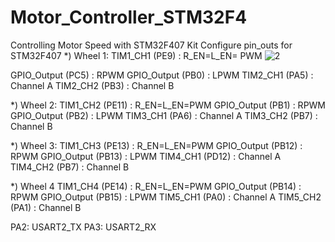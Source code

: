 # Motor_Controller_STM32F4
Controlling Motor Speed with STM32F407 Kit
Configure pin_outs for STM32F407
*) Wheel 1:
TIM1_CH1 (PE9) : R_EN=L_EN= PWM ![2](https://github.com/WanL0q/Motor_Controller_STM32F4/assets/134664967/6f5dd2d4-7768-4194-b607-57ba9f7a5470)

GPIO_Output (PC5) : RPWM
GPIO_Output (PB0) : LPWM
TIM2_CH1 (PA5) : Channel A
TIM2_CH2 (PB3) : Channel B

*) Wheel 2:
TIM1_CH2 (PE11) : R_EN=L_EN=PWM
GPIO_Output (PB1) : RPWM
GPIO_Output (PB2) : LPWM
TIM3_CH1 (PA6) : Channel A
TIM3_CH2 (PB7) : Channel B

*) Wheel 3:
TIM1_CH3 (PE13) : R_EN=L_EN=PWM
GPIO_Output (PB12) : RPWM
GPIO_Output (PB13) : LPWM
TIM4_CH1 (PD12) : Channel A
TIM4_CH2 (PB7) : Channel B

*) Wheel 4
TIM1_CH4 (PE14) : R_EN=L_EN=PWM	
GPIO_Output (PB14) : RPWM
GPIO_Output (PB15) : LPWM
TIM5_CH1 (PA0) : Channel A
TIM5_CH2 (PA1) : Channel B

PA2: USART2_TX
PA3: USART2_RX
